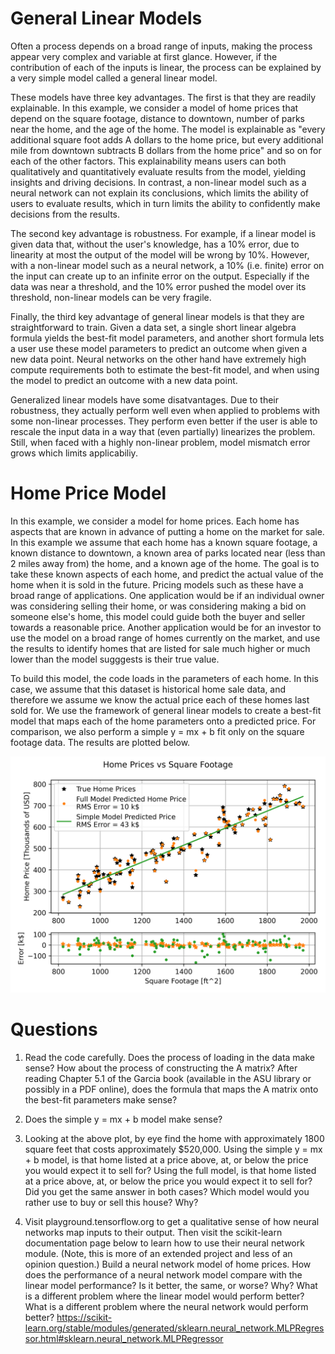 # General Linear Models

Often a process depends on a broad range of inputs, making the process appear very complex and variable at first glance. However, if the contribution of each of the inputs is linear, the process can be explained by a very simple model called a general linear model.

These models have three key advantages. The first is that they are readily explainable. In this example, we consider a model of home prices that depend on the square footage, distance to downtown, number of parks near the home, and the age of the home. The model is explainable as "every additional square foot adds A dollars to the home price, but every additional mile from downtown subtracts B dollars from the home price" and so on for each of the other factors. This explainability means users can both qualitatively and quantitatively evaluate results from the model, yielding insights and driving decisions. In contrast, a non-linear model such as a neural network can not explain its conclusions, which limits the ability of users to evaluate results, which in turn limits the ability to confidently make decisions from the results.

The second key advantage is robustness. For example, if a linear model is given data that, without the user's knowledge, has a 10% error, due to linearity at most the output of the model will be wrong by 10%. However, with a non-linear model such as a neural network, a 10% (i.e. finite) error on the input can create up to an infinite error on the output. Especially if the data was near a threshold, and the 10% error pushed the model over its threshold, non-linear models can be very fragile.

Finally, the third key advantage of general linear models is that they are straightforward to train. Given a data set, a single short linear algebra formula yields the best-fit model parameters, and another short formula lets a user use these model parameters to predict an outcome when given a new data point. Neural networks on the other hand have extremely high compute requirements both to estimate the best-fit model, and when using the model to predict an outcome with a new data point.

Generalized linear models have some disatvantages. Due to their robustness, they actually perform well even when applied to problems with some non-linear processes. They perform even better if the user is able to rescale the input data in a way that (even partially) linearizes the problem. Still, when faced with a highly non-linear problem, model mismatch error grows which limits applicabiliy.

# Home Price Model

In this example, we consider a model for home prices. Each home has aspects that are known in advance of putting a home on the market for sale. In this example we assume that each home has a known square footage, a known distance to downtown, a known area of parks located near (less than 2 miles away from) the home, and a known age of the home. The goal is to take these known aspects of each home, and predict the actual value of the home when it is sold in the future. Pricing models such as these have a broad range of applications. One application would be if an individual owner was considering selling their home, or was considering making a bid on someone else's home, this model could guide both the buyer and seller towards a reasonable price. Another application would be for an investor to use the model on a broad range of homes currently on the market, and use the results to identify homes that are listed for sale much higher or much lower than the model sugggests is their true value.

To build this model, the code loads in the parameters of each home. In this case, we assume that this dataset is historical home sale data, and therefore we assume we know the actual price each of these homes last sold for. We use the framework of general linear models to create a best-fit model that maps each of the home parameters onto a predicted price. For comparison, we also perform a simple y = mx + b fit only on the square footage data. The results are plotted below.

![Home Price Model](home_price_model.png?raw=true)

# Questions

1) Read the code carefully. Does the process of loading in the data make sense? How about the process of constructing the A matrix? After reading Chapter 5.1 of the Garcia book (available in the ASU library or possibly in a PDF online), does the formula that maps the A matrix onto the best-fit parameters make sense?

2) Does the simple y = mx + b model make sense?

3) Looking at the above plot, by eye find the home with approximately 1800 square feet that costs approximately $520,000. Using the simple y = mx + b model, is that home listed at a price above, at, or below the price you would expect it to sell for? Using the full model, is that home listed at a price above, at, or below the price you would expect it to sell for? Did you get the same answer in both cases? Which model would you rather use to buy or sell this house? Why?

4) Visit playground.tensorflow.org to get a qualitative sense of how neural networks map inputs to their output. Then visit the scikit-learn documentation page below to learn how to use their neural network module. (Note, this is more of an extended project and less of an opinion question.) Build a neural network model of home prices. How does the performance of a neural network model compare with the linear model performance? Is it better, the same, or worse? Why? What is a different problem where the linear model would perform better? What is a different problem where the neural network would perform better?
   https://scikit-learn.org/stable/modules/generated/sklearn.neural_network.MLPRegressor.html#sklearn.neural_network.MLPRegressor
